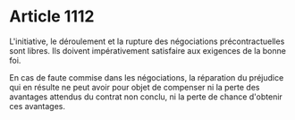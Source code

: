 # Article 1112

L'initiative, le déroulement et la rupture des négociations précontractuelles sont libres. Ils doivent impérativement satisfaire aux exigences de la bonne foi.

En cas de faute commise dans les négociations, la réparation du préjudice qui en résulte ne peut avoir pour objet de compenser ni la perte des avantages attendus du contrat non conclu, ni la perte de chance d'obtenir ces avantages.
